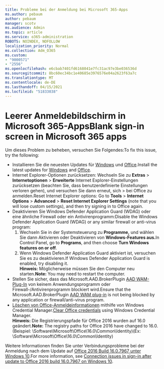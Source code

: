 ```yaml
---
title: Probleme bei der Anmeldung bei Microsoft 365-Apps
ms.author: pebaum
author: pebaum
manager: scotv
ms.audience: Admin
ms.topic: article
ms.service: o365-administration
ROBOTS: NOINDEX, NOFOLLOW
localization_priority: Normal
ms.collection: Adm_O365
ms.custom:
- "9000571"
- "2556"
ms.openlocfilehash: e6cbab7401fd6168041e7fc31ac97e3be036536d
ms.sourcegitcommit: 8bc60ec34bc1e40685e3976576e04a2623f63a7c
ms.translationtype: MT
ms.contentlocale: de-DE
ms.lasthandoff: 04/15/2021
ms.locfileid: "51833038"
---
```

# <a name="blank-sign-in-screen-in-microsoft-365-apps"></a><span data-ttu-id="b8f84-102">Leerer Anmeldebildschirm in Microsoft 365-Apps</span><span class="sxs-lookup"><span data-stu-id="b8f84-102">Blank sign-in screen in Microsoft 365 apps</span></span>

<span data-ttu-id="b8f84-103">Um dieses Problem zu beheben, versuchen Sie Folgendes:</span><span class="sxs-lookup"><span data-stu-id="b8f84-103">To fix this issue, try the following:</span></span>
- <span data-ttu-id="b8f84-104">Installieren Sie die neuesten Updates für [Windows](https://support.microsoft.com/help/4027667/windows-10-update) und [Office](https://support.office.com/article/update-office-and-your-computer-with-microsoft-update-2ab296f3-7f03-43a2-8e50-46de917611c5).</span><span class="sxs-lookup"><span data-stu-id="b8f84-104">Install the latest updates for [Windows](https://support.microsoft.com/help/4027667/windows-10-update) and [Office](https://support.office.com/article/update-office-and-your-computer-with-microsoft-update-2ab296f3-7f03-43a2-8e50-46de917611c5).</span></span>
- <span data-ttu-id="b8f84-105">Internet Explorer-Optionen zurücksetzen: Wechseln Sie zu **Extras**  >  **Internetoptionen**  >  **Erweiterte** Internet Explorer-Einstellungen zurücksetzen (beachten Sie, dass benutzerdefinierte Einstellungen verloren gehen), und versuchen Sie dann erneut, sich  >   bei Office zu anmelden.</span><span class="sxs-lookup"><span data-stu-id="b8f84-105">Reset Internet Explorer options: Go to **Tools** > **Internet Options** > **Advanced** > **Reset Internet Explorer Settings** (note that you will lose custom settings), and then try signing in to Office again.</span></span>
- <span data-ttu-id="b8f84-106">Deaktivieren Sie Windows Defender Application Guard (WDAG) oder eine ähnliche Firewall oder ein Antivirenprogramm:</span><span class="sxs-lookup"><span data-stu-id="b8f84-106">Disable the Windows Defender Application Guard (WDAG) or any similar firewall or anti-virus program:</span></span>
    1. <span data-ttu-id="b8f84-107">Wechseln Sie in der Systemsteuerung zu **Programme,** und wählen Sie dann Aktivieren oder Deaktivieren von **Windows-Features aus.**</span><span class="sxs-lookup"><span data-stu-id="b8f84-107">In Control Panel, go to **Programs**, and then choose **Turn Windows features on or off**.</span></span>
    2. <span data-ttu-id="b8f84-108">Wenn Windows Defender Application Guard aktiviert ist, versuchen Sie es zu deaktivieren.</span><span class="sxs-lookup"><span data-stu-id="b8f84-108">If Windows Defender Application Guard is enabled, try disabling it.</span></span><br/>
    <span data-ttu-id="b8f84-109">**Hinweis:** Möglicherweise müssen Sie den Computer neu starten.</span><span class="sxs-lookup"><span data-stu-id="b8f84-109">**Note:** You may need to restart the computer.</span></span>
- <span data-ttu-id="b8f84-110">Stellen Sie sicher, dass das Microsoft.AAD.BrokerPlugin [AAD WAM-Plug-In](https://docs.microsoft.com/office365/troubleshoot/administration/connection-issue-when-sign-in-office-2016#symptom-1) von keinem Anwendungsprogramm oder Firewall-/Antivirenprogramm blockiert wird.</span><span class="sxs-lookup"><span data-stu-id="b8f84-110">Ensure that the Microsoft.AAD.BrokerPlugin [AAD WAM plug-in](https://docs.microsoft.com/office365/troubleshoot/administration/connection-issue-when-sign-in-office-2016#symptom-1) is not being blocked by any application or firewall/anti-virus program.</span></span>
- <span data-ttu-id="b8f84-111">[Löschen von Office-Anmeldeinformationen](https://docs.microsoft.com/office/troubleshoot/error-messages/another-account-already-signed-in#step-3-clear-cached-credentials-on-the-computer) mithilfe von Windows Credential Manager.</span><span class="sxs-lookup"><span data-stu-id="b8f84-111">[Clear Office credentials](https://docs.microsoft.com/office/troubleshoot/error-messages/another-account-already-signed-in#step-3-clear-cached-credentials-on-the-computer) using Windows Credential Manager.</span></span><br/>
    <span data-ttu-id="b8f84-112">**Hinweis:** Die Registrierungspfade für Office 2016 wurden auf 16.0 geändert.</span><span class="sxs-lookup"><span data-stu-id="b8f84-112">**Note:** The registry paths for Office 2016 have changed to 16.0.</span></span> <span data-ttu-id="b8f84-113">(Beispiel: \Software\Microsoft\Office\16.0\Common\Identity\)</span><span class="sxs-lookup"><span data-stu-id="b8f84-113">(Ex: \Software\Microsoft\Office\16.0\Common\Identity\)</span></span>

<span data-ttu-id="b8f84-114">Weitere Informationen finden Sie unter Verbindungsprobleme bei der Anmeldung nach dem Update auf [Office 2016 Build 16.0.7967 unter Windows 10](https://docs.microsoft.com/office365/troubleshoot/administration/connection-issue-when-sign-in-office-2016).</span><span class="sxs-lookup"><span data-stu-id="b8f84-114">For more information, see [Connection issues in sign-in after update to Office 2016 build 16.0.7967 on Windows 10](https://docs.microsoft.com/office365/troubleshoot/administration/connection-issue-when-sign-in-office-2016).</span></span>